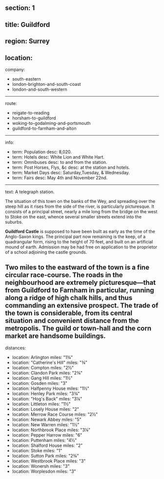 section: 1
----
title: Guildford
----
region: Surrey
----
location: 
----
company:
- south-eastern
- london-brighton-and-south-coast
- london-and-south-western
----
route:
- reigate-to-reading
- horsham-to-guildford
- woking-to-godalming-and-portsmouth
- guildford-to-farnham-and-alton
----
info:
- term: Population
  desc: 8,020.
- term: Hotels
  desc: White Lion and White Hart.
- term: Omnibuses
  desc: to and from the station.
- term: Post Horses, Flys, &c
  desc: at the station and hotels.
- term: Market Days
  desc: Saturday,Tuesday, & Wednesday.
- term: Fairs
  desc: May 4th and November 22nd.
----
text: A telegraph station.

The situation of this town on the banks of the Wey, and spreading over the steep hill as it rises from the side of the river, is particularly picturesque. It consists of a principal street, nearly a mile long from the bridge on the west to Stoke on the east, whence several smaller streets extend into the suburbs.

**Guildford Castle** is supposed to have been built as early as the time of the Anglo-Saxon kings. The principal part now remaining is the keep, of a quadrangular form, rising to the height of 70 feet, and built on an artificial mound of earth. Admission may be had free on application to the proprietor of a school adjoining the castle grounds.

Two miles to the eastward of the town is a fine circular race-course. The roads in the neighbourhood are extremely picturesque—that from Guildford to Farnham in particular, running along a ridge of high chalk hills, and thus commanding an extensive prospect. The trade of the town is considerable, from its central situation and convenient distance from the metropolis. The guild or town-hall and the corn market are handsome buildings.
----
distances:
- location: Arlington
  miles: "1¾"
- location: "Catherine's Hill"
  miles: "¾"
- location: Compton
  miles: "2½"
- location: Clandon Park
  miles: "2¾"
- location: Gang Hill
  miles: "1½"
- location: Gosden
  miles: "3"
- location: Halfpenny House
  miles: "1½"
- location: Henley Park
  miles: "3¾"
- location: "Hog's Back"
  miles: "3¼"
- location: Littleton
  miles: "1½"
- location: Losely House
  miles: "2"
- location: Merrow Race Course
  miles: "2½"
- location: Newark Abbey
  miles: "5"
- location: New Warren
  miles: "1½"
- location: Northbrook Place
  miles: "3¼"
- location: Pepper Harrow
  miles: "6"
- location: Puttenham
  miles: "4½"
- location: Shalford House
  miles: "2"
- location: Stoke
  miles: "1"
- location: Sutton Park
  miles: "2¾"
- location: Westbrook Place
  miles: "3"
- location: Wonersh
  miles: "3"
- location: Worplesdon
  miles: "3"
